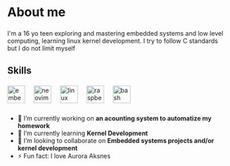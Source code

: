 <h1 align="left">About me</h1>

###

<p align="left">I'm a 16 yo teen exploring and mastering embedded systems and low level computing, learning linux kernel development. I try to follow C standards but I do not limit myself</p>

###

<h2 align="left">Skills</h2>

###

<div align="left">
  <img src="https://cdn.jsdelivr.net/gh/devicons/devicon/icons/embeddedc/embeddedc-original.svg" height="40" alt="embeddedc logo"  />
  <img width="12" />
  <img src="https://skillicons.dev/icons?i=neovim" height="40" alt="neovim logo"  />
  <img width="12" />
  <img src="https://skillicons.dev/icons?i=linux" height="40" alt="linux logo"  />
  <img width="12" />
  <img src="https://skillicons.dev/icons?i=raspberrypi" height="40" alt="raspberrypi logo"  />
  <img width="12" />
  <img src="https://skillicons.dev/icons?i=bash" height="40" alt="bash logo"  />
</div>

###
- 🔭 I’m currently working on **an acounting system to automatize my homework**
- 🌱 I’m currently learning **Kernel Development**
- 👯 I’m looking to collaborate on **Embedded systems projects and/or kernel development**
- ⚡ Fun fact: I love Aurora Aksnes
